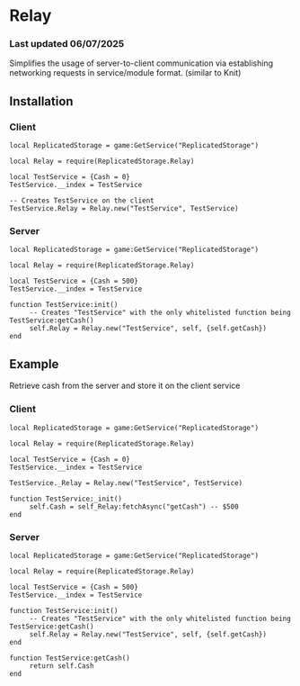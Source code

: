 # Relay
### Last updated 06/07/2025
Simplifies the usage of server-to-client communication via establishing networking requests in service/module format. (similar to Knit)

## Installation

### Client
```luau
local ReplicatedStorage = game:GetService("ReplicatedStorage")

local Relay = require(ReplicatedStorage.Relay)

local TestService = {Cash = 0}
TestService.__index = TestService

-- Creates TestService on the client
TestService.Relay = Relay.new("TestService", TestService)
```

### Server
```luau
local ReplicatedStorage = game:GetService("ReplicatedStorage")

local Relay = require(ReplicatedStorage.Relay)

local TestService = {Cash = 500}
TestService.__index = TestService

function TestService:init()
     -- Creates "TestService" with the only whitelisted function being TestService:getCash()
     self.Relay = Relay.new("TestService", self, {self.getCash})
end
```

## Example
Retrieve cash from the server and store it on the client service

### Client
```luau
local ReplicatedStorage = game:GetService("ReplicatedStorage")

local Relay = require(ReplicatedStorage.Relay)

local TestService = {Cash = 0}
TestService.__index = TestService

TestService._Relay = Relay.new("TestService", TestService)

function TestService:_init()
     self.Cash = self_Relay:fetchAsync("getCash") -- $500
end
```

### Server
```luau
local ReplicatedStorage = game:GetService("ReplicatedStorage")

local Relay = require(ReplicatedStorage.Relay)

local TestService = {Cash = 500}
TestService.__index = TestService

function TestService:init()
     -- Creates "TestService" with the only whitelisted function being TestService:getCash()
     self.Relay = Relay.new("TestService", self, {self.getCash})
end

function TestService:getCash()
     return self.Cash
end
```
